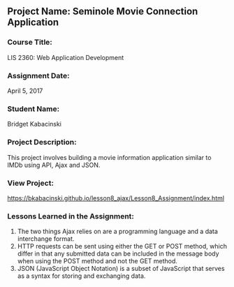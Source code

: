 ## Project Name:  Seminole Movie Connection Application

### Course Title:
LIS 2360:  Web Application Development

### Assignment Date:  
April 5, 2017

### Student Name:  
Bridget Kabacinski

### Project Description:
This project involves building a movie information application similar to IMDb using API, Ajax and JSON.

### View Project:
https://bkabacinski.github.io/lesson8_ajax/Lesson8_Assignment/index.html

### Lessons Learned in the Assignment:
1. The two things Ajax relies on are a programming language and a data interchange format.
2. HTTP requests can be sent using either the GET or POST method, which differ in that any 
   submitted data can be included in the message body when using the POST method and not the GET method.
3. JSON (JavaScript Object Notation) is a subset of JavaScript that serves as a syntax for
   storing and exchanging data.
